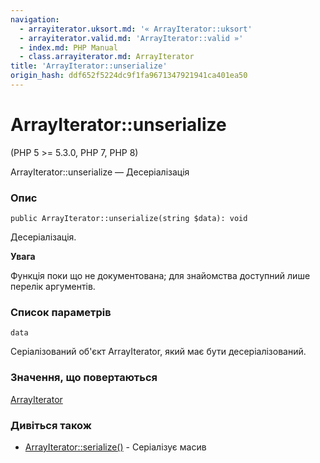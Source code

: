 ```yaml
---
navigation:
  - arrayiterator.uksort.md: '« ArrayIterator::uksort'
  - arrayiterator.valid.md: 'ArrayIterator::valid »'
  - index.md: PHP Manual
  - class.arrayiterator.md: ArrayIterator
title: 'ArrayIterator::unserialize'
origin_hash: ddf652f5224dc9f1fa9671347921941ca401ea50
---
```

# ArrayIterator::unserialize

(PHP 5 >= 5.3.0, PHP 7, PHP 8)

ArrayIterator::unserialize — Десеріалізація

### Опис

```methodsynopsis
public ArrayIterator::unserialize(string $data): void
```

Десеріалізація.

**Увага**

Функція поки що не документована; для знайомства доступний лише перелік аргументів.

### Список параметрів

`data`

Серіалізований об'єкт ArrayIterator, який має бути десеріалізований.

### Значення, що повертаються

[ArrayIterator](class.arrayiterator.md)

### Дивіться також

-   [ArrayIterator::serialize()](arrayiterator.serialize.md) \- Серіалізує масив
